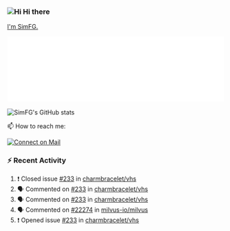 ### <img src='https://qpluspicture.oss-cn-beijing.aliyuncs.com/6LjjQA/Hi.gif' alt='Hi' width="24"/> Hi there

[I'm SimFG.](https://simfg.github.io/)

![Metrics 👋](/metrics.plugin.followup.user.svg)

![SimFG's GitHub stats](https://github-readme-stats.vercel.app/api?username=SimFG&show_icons=true&theme=radical&count_private=true)

📫 How to reach me:

[![Connect on Mail](https://img.shields.io/badge/Ask%20me-anything-1abc9c.svg)](mailto:1142838399@qq.com)

### :zap: Recent Activity

<!--START_SECTION:activity-->
1. ❗️ Closed issue [#233](https://github.com/charmbracelet/vhs/issues/233) in [charmbracelet/vhs](https://github.com/charmbracelet/vhs)
2. 🗣 Commented on [#233](https://github.com/charmbracelet/vhs/issues/233) in [charmbracelet/vhs](https://github.com/charmbracelet/vhs)
3. 🗣 Commented on [#233](https://github.com/charmbracelet/vhs/issues/233) in [charmbracelet/vhs](https://github.com/charmbracelet/vhs)
4. 🗣 Commented on [#22274](https://github.com/milvus-io/milvus/issues/22274) in [milvus-io/milvus](https://github.com/milvus-io/milvus)
5. ❗️ Opened issue [#233](https://github.com/charmbracelet/vhs/issues/233) in [charmbracelet/vhs](https://github.com/charmbracelet/vhs)
<!--END_SECTION:activity-->

